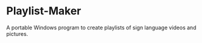# Playlist-Maker
A portable Windows program to create playlists of sign language videos and pictures.
